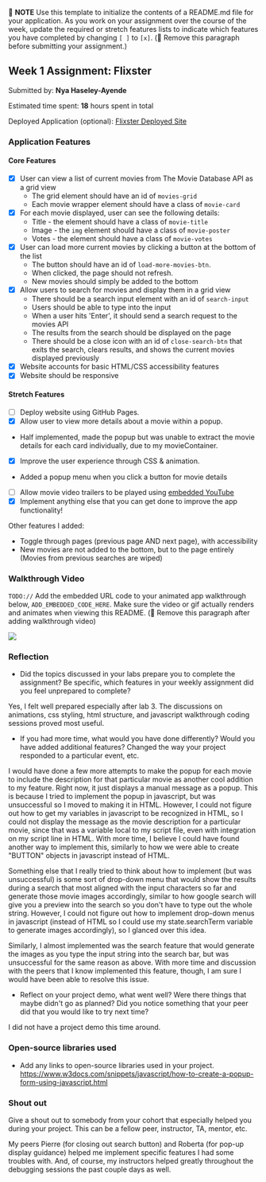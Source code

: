 📝 **NOTE** Use this template to initialize the contents of a README.md file for your application. As you work on your assignment over the course of the week, update the required or stretch features lists to indicate which features you have completed by changing `[ ]` to `[x]`. (🚫 Remove this paragraph before submitting your assignment.)

## Week 1 Assignment: Flixster

Submitted by: **Nya Haseley-Ayende**

Estimated time spent: **18** hours spent in total

Deployed Application (optional): [Flixster Deployed Site](ADD_LINK_HERE)

### Application Features

#### Core Features

- [x] User can view a list of current movies from The Movie Database API as a grid view
  - The grid element should have an id of `movies-grid`
  - Each movie wrapper element should have a class of `movie-card`
- [x] For each movie displayed, user can see the following details:
  - Title - the element should have a class of `movie-title`
  - Image - the `img` element should have a class of `movie-poster`
  - Votes - the element should have a class of `movie-votes`
- [x] User can load more current movies by clicking a button at the bottom of the list
  - The button should have an id of `load-more-movies-btn`.
  - When clicked, the page should not refresh.
  - New movies should simply be added to the bottom
- [x] Allow users to search for movies and display them in a grid view
  - There should be a search input element with an id of `search-input`
  - Users should be able to type into the input
  - When a user hits 'Enter', it should send a search request to the movies API
  - The results from the search should be displayed on the page
  - There should be a close icon with an id of `close-search-btn` that exits the search, clears results, and shows the current movies displayed previously
- [x] Website accounts for basic HTML/CSS accessibility features
- [x] Website should be responsive

#### Stretch Features

- [ ] Deploy website using GitHub Pages.
- [x] Allow user to view more details about a movie within a popup.
* Half implemented, made the popup but was unable to extract the movie details for each card individually, due to my movieContainer.
- [x] Improve the user experience through CSS & animation.
* Added a popup menu when you click a button for movie details
- [ ] Allow movie video trailers to be played using [embedded YouTube](https://support.google.com/youtube/answer/171780?hl=en)
- [x] Implement anything else that you can get done to improve the app functionality!

Other features I added:
* Toggle through pages (previous page AND next page), with accessibility
* New movies are not added to the bottom, but to the page entirely (Movies from previous searches are wiped)

### Walkthrough Video

`TODO://` Add the embedded URL code to your animated app walkthrough below, `ADD_EMBEDDED_CODE_HERE`. Make sure the video or gif actually renders and animates when viewing this README. (🚫 Remove this paragraph after adding walkthrough video)

<a href="https://www.loom.com/share/145f32c2519f4fb6b4080db08ba77cf3">
<!--     <p>Library | Loom - 10 June 2023 - Watch Video</p> -->
    <img style="max-width:300px;" src="https://cdn.loom.com/sessions/thumbnails/145f32c2519f4fb6b4080db08ba77cf3-with-play.gif">
  </a>

### Reflection

- Did the topics discussed in your labs prepare you to complete the assignment? Be specific, which features in your weekly assignment did you feel unprepared to complete?

Yes, I felt well prepared especially after lab 3. The discussions on animations, css styling, html structure, and javascript walkthrough coding sessions proved most useful.

- If you had more time, what would you have done differently? Would you have added additional features? Changed the way your project responded to a particular event, etc.
  
I would have done a few more attempts to make the popup for each movie to include the description for that particular movie as another cool addition to my feature. Right now, it just displays a manual message as a popup. This is because I tried to implement the popup in javascript, but was unsuccessful so I moved to making it in HTML. However, I could not figure out how to get my variables in javascript to be recognized in HTML, so I could not display the message as the movie description for a particular movie, since that was a variable local to my script file, even with integration on my script line in HTML. With more time, I believe I could have found another way to implement this, similarly to how we were able to create "BUTTON" objects in javascript instead of HTML.

Something else that I really tried to think about how to implement (but was unsuccessful) is some sort of drop-down menu that would show the results during a search that most aligned with the input characters so far and generate those movie images accordingly, similar to how google search will give you a preview into the search so you don't have to type out the whole string. However, I could not figure out how to implement drop-down menus in javascript (instead of HTML so I could use my state.searchTerm variable to generate images accordingly), so I glanced over this idea.

Similarly, I almost implemented was the search feature that would generate the images as you type the input string into the search bar, but was unsuccessful for the same reason as above. With more time and discussion with the peers that I know implemented this feature, though, I am sure I would have been able to resolve this issue.

- Reflect on your project demo, what went well? Were there things that maybe didn't go as planned? Did you notice something that your peer did that you would like to try next time?

I did not have a project demo this time around.

### Open-source libraries used

- Add any links to open-source libraries used in your project.
https://www.w3docs.com/snippets/javascript/how-to-create-a-popup-form-using-javascript.html


### Shout out

Give a shout out to somebody from your cohort that especially helped you during your project. This can be a fellow peer, instructor, TA, mentor, etc.

My peers Pierre (for closing out search button) and Roberta (for pop-up display guidance) helped me implement specific features I had some troubles with. And, of course, my instructors helped greatly throughout the debugging sessions the past couple days as well.
